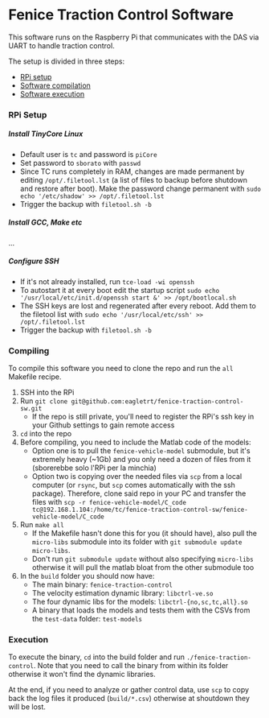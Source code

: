 # Fenice Traction Control Software
This software runs on the Raspberry Pi that communicates with the DAS via UART to handle traction control.

The setup is divided in three steps:

- [RPi setup](#rpi-setup)
- [Software compilation](#compiling)
- [Software execution](#execution)


### RPi Setup

##### Install TinyCore Linux

- Default user is `tc` and password is `piCore`
- Set password to `sborato` with `passwd`
- Since TC runs completely in RAM, changes are made permanent by editing `/opt/.filetool.lst` (a list of files to backup before shutdown and restore after boot). Make the password change permanent with `sudo echo '/etc/shadow' >> /opt/.filetool.lst`
- Trigger the backup with `filetool.sh -b`

##### Install GCC, Make etc
...

##### Configure SSH

- If it's not already installed, run `tce-load -wi openssh`
- To autostart it at every boot edit the startup script `sudo echo '/usr/local/etc/init.d/openssh start &' >> /opt/bootlocal.sh`
- The SSH keys are lost and regenerated after every reboot. Add them to the filetool list with `sudo echo '/usr/local/etc/ssh' >> /opt/.filetool.lst`
- Trigger the backup with `filetool.sh -b`


### Compiling
To compile this software you need to clone the repo and run the `all` Makefile recipe.

1. SSH into the RPi
2. Run `git clone git@github.com:eagletrt/fenice-traction-control-sw.git`
    - If the repo is still private, you'll need to register the RPi's ssh key in your Github settings to gain remote access
3. `cd` into the repo
4. Before compiling, you need to include the Matlab code of the models:
    - Option one is to pull the `fenice-vehicle-model` submodule, but it's extremely heavy (~1Gb) and you only need a dozen of files from it (sborerebbe solo l'RPi per la minchia)
    - Option two is copying over the needed files via `scp` from a local computer (or `rsync`, but `scp` comes automatically with the ssh package). Therefore, clone said repo in your PC and transfer the files with `scp -r fenice-vehicle-model/C_code tc@192.168.1.104:/home/tc/fenice-traction-control-sw/fenice-vehicle-model/C_code`
4. Run `make all`
    - If the Makefile hasn't done this for you (it should have), also pull the `micro-libs` submodule into its folder with `git submodule update micro-libs`.
    - Don't run `git submodule update` without also specifying `micro-libs` otherwise it will pull the matlab bloat from the other submodule too
5. In the `build` folder you should now have:
    - The main binary: `fenice-traction-control`
    - The velocity estimation dynamic library: `libctrl-ve.so`
    - The four dynamic libs for the models: `libctrl-{no,sc,tc,all}.so`
    - A binary that loads the models and tests them with the CSVs from the `test-data` folder: `test-models`

### Execution
To execute the binary, `cd` into the build folder and run `./fenice-traction-control`. Note that you need to call the binary from within its folder otherwise it won't find the dynamic libraries.

At the end, if you need to analyze or gather control data, use `scp` to copy back the log files it produced (`build/*.csv`) otherwise at shoutdown they will be lost.